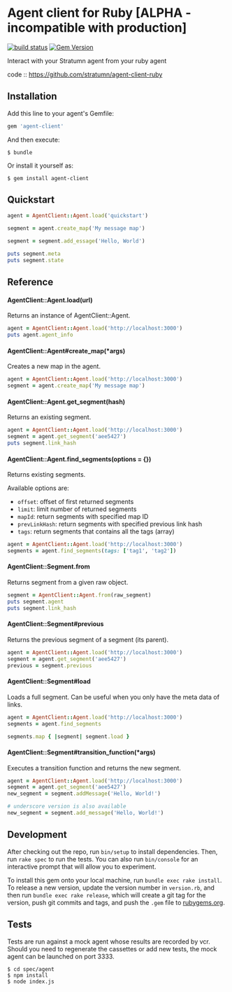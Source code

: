 # Agent client for Ruby [ALPHA - incompatible with production]

[![build status](https://travis-ci.org/stratumn/agent-client-ruby.svg?branch=master)](https://travis-ci.org/stratumn/agent-client-ruby.svg?branch=master)
[![Gem Version](https://badge.fury.io/rb/agent_client.svg)](https://badge.fury.io/rb/stratumn_agent_client)

Interact with your Stratumn agent from your ruby agent

code  :: https://github.com/stratumn/agent-client-ruby

## Installation

Add this line to your agent's Gemfile:

```ruby
gem 'agent-client'
```

And then execute:

    $ bundle

Or install it yourself as:

    $ gem install agent-client

## Quickstart

```ruby
agent = AgentClient::Agent.load('quickstart')

segment = agent.create_map('My message map')

segment = segment.add_essage('Hello, World')

puts segment.meta
puts segment.state
```

## Reference

#### AgentClient::Agent.load(url)

Returns an instance of AgentClient::Agent.

```ruby
agent = AgentClient::Agent.load('http://localhost:3000')
puts agent.agent_info
```

#### AgentClient::Agent#create_map(*args)

Creates a new map in the agent.

```ruby
agent = AgentClient::Agent.load('http://localhost:3000')
segment = agent.create_map('My message map')
```

#### AgentClient::Agent.get_segment(hash)

Returns an existing segment.

```ruby
agent = AgentClient::Agent.load('http://localhost:3000')
segment = agent.get_segment('aee5427')
puts segment.link_hash
```

#### AgentClient::Agent.find_segments(options = {})

Returns existing segments.

Available options are:
- `offset`: offset of first returned segments
- `limit`: limit number of returned segments
- `mapId`: return segments with specified map ID
- `prevLinkHash`: return segments with specified previous link hash
- `tags`: return segments that contains all the tags (array)

```ruby
agent = AgentClient::Agent.load('http://localhost:3000')
segments = agent.find_segments(tags: ['tag1', 'tag2'])
```

#### AgentClient::Segment.from

Returns segment from a given raw object.

```ruby
segment = AgentClient::Agent.from(raw_segment)
puts segment.agent
puts segment.link_hash
```

#### AgentClient::Segment#previous

Returns the previous segment of a segment (its parent).

```ruby
agent = AgentClient::Agent.load('http://localhost:3000')
segment = agent.get_segment('aee5427')
previous = segment.previous
```

#### AgentClient::Segment#load

Loads a full segment. Can be useful when you only have the meta data of links.

```ruby
agent = AgentClient::Agent.load('http://localhost:3000')
segments = agent.find_segments

segments.map { |segment| segment.load }
```

#### AgentClient::Segment#transition_function(*args)

Executes a transition function and returns the new segment.

```ruby
agent = AgentClient::Agent.load('http://localhost:3000')
segment = agent.get_segment('aee5427')
new_segment = segment.addMessage('Hello, World!')

# underscore version is also available
new_segment = segment.add_message('Hello, World!')
```

## Development

After checking out the repo, run `bin/setup` to install dependencies. Then, run `rake spec` to run the tests. You can also run `bin/console` for an interactive prompt that will allow you to experiment.

To install this gem onto your local machine, run `bundle exec rake install`. To release a new version, update the version number in `version.rb`, and then run `bundle exec rake release`, which will create a git tag for the version, push git commits and tags, and push the `.gem` file to [rubygems.org](https://rubygems.org).

## Tests

Tests are run against a mock agent whose results are recorded by vcr.
Should you need to regenerate the cassettes or add new tests, the mock agent can be launched on port 3333.

```
$ cd spec/agent
$ npm install
$ node index.js
```
